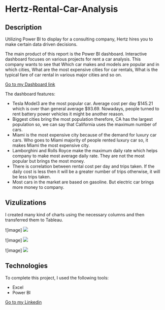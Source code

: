 # Hertz-Rental-Car-Analysis

## Description

Utilizing Power BI to display for a consulting company, Hertz hires you to make certain data driven decisions.

The main product of this report is the Power BI dashboard. Interactive dashboard focuses on various projects for rent a car analysis. This company wants to see that Which car makes and models are popular and in which cities, What are the most expensive cities for car rentals, What is the typical fare  of car rental in various major cities and so on.

 <a href="https://app.powerbi.com/groups/me/reports/79cf1c15-6383-4427-8942-222c5c16ffb4?ctid=d5497775-cd33-4800-8f26-da8d56cb922b&pbi_source=linkShare">Go to my Dashboard link</a>


The dashboard features:

- Tesla Model3 are the most popular car.  Average cost per day $145.21 which is over than general average $93.69. Nowadays, people turned to rent battery power vehicles it might be another reason. 
- Biggest cities bring the most population therefore, CA has the largest population so, we can say that California uses the maximum number of cars.
- Miami is the most expensive city because of the demand for luxury car cars. Who goes to Miami majority of people rented luxury car so, it makes Miami the most expensive city.
- Lamborghini and Rolls Royce make the maximum daily rate which helps company to make most average daily rate. They are not the most popular but brings the most money.
- There is correlation between rental cost per day and trips taken. If the daily cost is less then it will be a greater number of trips otherwise, it will be less trips taken.
-  Most cars in the market are based on gasoline. But electric car brings more money to company.

## Vizulizations

I created many kind of charts using the necessary columns and then transferred them to Tableau.

![image] <img src = "https://github.com/tansu-ayaz/Hertz-Rental-Car-Analysis/blob/main/Hertz.jpg" />

![image] <img src = "https://github.com/tansu-ayaz/Hertz-Rental-Car-Analysis/blob/main/Hertz1.jpg" />

![image] <img src = "https://github.com/tansu-ayaz/Hertz-Rental-Car-Analysis/blob/main/Hertz2.jpg" />

## Technologies
To complete this project, I used the following tools:
- Excel
- Power BI


<a href="https://www.linkedin.com/in/tansu-ayaz/">Go to my Linkedin</a>

